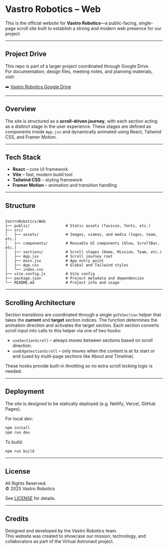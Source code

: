 # Vastro Robotics – Web

This is the official website for **Vastro Robotics**—a public-facing, single-page scroll site built to establish a strong and modern web presence for our project.

---

## Project Drive

This repo is part of a larger project coordinated through Google Drive.  
For documentation, design files, meeting notes, and planning materials, visit:

➡️ [Vastro Robotics Google Drive](https://drive.google.com/drive/u/1/folders/0ADK3K5qnp9v_Uk9PVA)

---

## Overview

The site is structured as a **scroll-driven journey**, with each section acting as a distinct stage in the user experience. These stages are defined as components inside `App.jsx` and dynamically animated using React, Tailwind CSS, and Framer Motion.

---

## Tech Stack

- **React** – core UI framework
- **Vite** – fast, modern build tool
- **Tailwind CSS** – styling framework
- **Framer Motion** – animation and transition handling

---

## Structure

<pre><code>
VastroRobotics/Web
├── public/                # Static assets (favicon, fonts, etc.)
├── src/
│   ├── assets/            # Images, videos, and media (logos, team, etc.)
│   ├── components/        # Reusable UI components (Glow, ScrollBar, etc.)
│   ├── sections/          # Scroll stages (Home, Mission, Team, etc.)
│   ├── App.jsx            # Scroll journey root
│   ├── main.jsx           # App entry point
│   ├── App.css            # Global and Tailwind styles
│   └── index.css
├── vite.config.js         # Vite config
├── package.json           # Project metadata and dependencies
└── README.md              # Project info and usage
</code></pre>

---

## Scrolling Architecture

Section transitions are coordinated through a single `goToSection` helper that
takes the **current** and **target** section indices. The function determines the
animation direction and activates the target section. Each section converts
scroll input into calls to this helper via one of two hooks:

- `useSectionScroll` &ndash; always moves between sections based on scroll direction.
- `useEdgeSectionScroll` &ndash; only moves when the content is at its start or end (used by multi-page sections like About and Timeline).

These hooks provide built-in throttling so no extra scroll locking logic is needed.

---

## Deployment

The site is designed to be statically deployed (e.g. Netlify, Vercel, GitHub Pages).

For local dev:
```bash
npm install
npm run dev
```

To build:

```bash
npm run build
```

---

## License

All Rights Reserved.  
© 2025 Vastro Robotics

See [LICENSE](./LICENSE) for details.

---

## Credits

Designed and developed by the Vastro Robotics team.  
This website was created to showcase our mission, technology, and collaborators as part of the Virtual Astronaut project.
